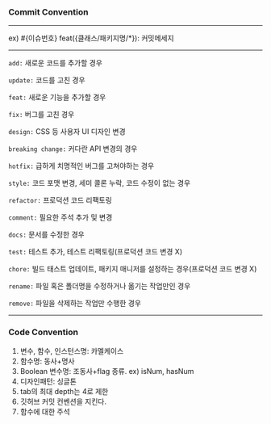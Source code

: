 ### Commit Convention
<hr>
ex) #{이슈번호} feat({클래스/패키지명/*}): 커밋메세지
<hr>

`add:` 새로운 코드를 추가할 경우

`update:` 코드를 고친 경우

`feat:` 새로운 기능을 추가할 경우

`fix:` 버그를 고친 경우

`design:` CSS 등 사용자 UI 디자인 변경

`breaking change:` 커다란 API 변경의 경우

`hotfix:` 급하게 치명적인 버그를 고쳐야하는 경우

`style:` 코드 포맷 변경, 세미 콜론 누락, 코드 수정이 없는 경우

`refactor:` 프로덕션 코드 리팩토링

`comment:` 필요한 주석 추가 및 변경

`docs:` 문서를 수정한 경우

`test:` 테스트 추가, 테스트 리팩토링(프로덕션 코드 변경 X)

`chore:` 빌드 태스트 업데이트, 패키지 매니저를 설정하는 경우(프로덕션 코드 변경 X)

`rename:` 파일 혹은 폴더명을 수정하거나 옮기는 작업만인 경우

`remove:` 파일을 삭제하는 작업만 수행한 경우

<hr>

### Code Convention
1. 변수, 함수, 인스턴스명: 카멜케이스
2. 함수명: 동사+명사
3. Boolean 변수명: 조동사+flag 종류. ex) isNum, hasNum
4. 디자인패턴: 싱글톤
5. tab의 최대 depth는 4로 제한
6. 깃허브 커밋 컨벤션을 지킨다.
7. 함수에 대한 주석
